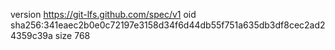 version https://git-lfs.github.com/spec/v1
oid sha256:341eaec2b0e0c72197e3158d34f6d44db55f751a635db3df8cec2ad24359c39a
size 768

